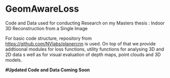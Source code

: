 # GeomAwareLoss
Code and Data used for conducting Research on my Masters thesis : Indoor 3D Reconstruction from a Single Image

For basic code structure, repository from https://github.com/NVlabs/planercnn is used. On top of that we provide addtioonal modules for loss functions, utility functions for analysing 3D and 2D data s well as for visual evaluation of depth maps, point clouds and 3D models.

**#Updated Code and Data Coming Soon**
